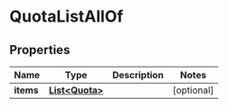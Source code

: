 

# QuotaListAllOf


## Properties

Name | Type | Description | Notes
------------ | ------------- | ------------- | -------------
**items** | [**List&lt;Quota&gt;**](Quota.md) |  |  [optional]



